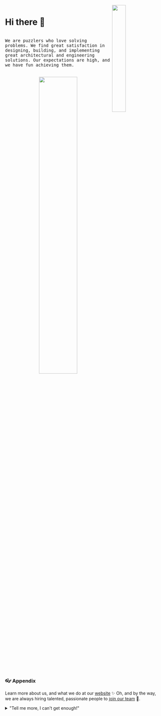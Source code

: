 <a href="https://intellitect.com/">
	<img align="right" width="30%" src="https://intellitect.com/wp-content/uploads/2020/04/IntelliTect_WhiteBlue-Box.svg">
      </a>

# Hi there 👋
<br>

<samp>
We are puzzlers who love solving problems. We find great satisfaction in designing, building, and implementing great architectural and engineering solutions. Our expectations are high, and we have fun achieving them.
</samp>

<br>
<br>


<a href="https://intellitect.com/home/about-intellitect/">
<p align="center">
<img width="50%" src="https://intellitect.com/wp-content/uploads/2019/07/mission.jpg">
</p>
</a>


### 👓 Appendix

Learn more about us, and what we do at our [website](https://intellitect.com/) ✨
Oh, and by the way, we are always hiring talented, passionate people to [join our team](https://intellitect.com/join-our-team/) 🙌.

<details>
    <summary>"Tell me more, I can't get enough!"</summary>
    <br>
    <ul>
	<li>Intellitect is using the latest technologies including:
		<ul>
		<li>Cloud Computing (both AWS and Azure)</li>
		<li>Big Data, Machine Learning, and Artificial Intelligence (AI)</li>
		<li>.NET Development</li>
		<li>Azure DevOps</li>
		<li>Office365/SharePoint</li>
		<li>Enterprise Application Integration</li>
	      </ul>
   </ul>
</details>

